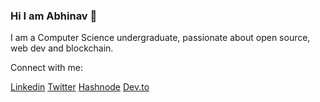 ### Hi I am Abhinav 👋

I am a Computer Science undergraduate, passionate about open source, web dev and blockchain.

Connect with me:

[Linkedin](https://www.linkedin.com/in/abhinavpathak21/)
[Twitter](https://twitter.com/AbhinavXT)
[Hashnode](https://abhinavpathak.hashnode.dev/)
[Dev.to](https://dev.to/abhinavxt)
